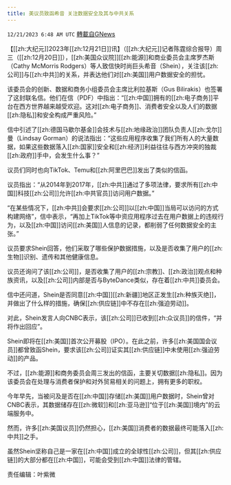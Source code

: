 ```yaml
---
title: 美议员致函希音 关注数据安全及其与中共关系
---
```

`12/21/2023 6:48 AM UTC` [轉載自GNews](https://gnews.org/articles/2135496)

【[[zh:大纪元]]2023年[[zh:12月21日]]讯】（[[zh:大纪元]]记者陈霆综合报导）周三（[[zh:12月20日]]），[[zh:美国众议院]][[zh:能源]]和商业委员会主席罗杰斯（Cathy McMorris Rodgers）等人致信快时尚巨头希音（Shein），关注该[[zh:公司]]与[[zh:中共]]的关系，并表达他们对[[zh:美国]]用户数据安全的担忧。

该委员会的创新、数据和商务小组委员会主席比利拉基斯（Gus Bilirakis）也签署了这封联名信。他们在信（PDF）中指出：“[[zh:中国]]拥有的[[zh:电子商务]]平台在西方世界越来越受欢迎。这对[[zh:电子商务]]、消费者安全以及人们的数据[[zh:隐私]]和安全构成严重风险。”

信中引述了[[zh:德国马歇尔基金]]会技术与[[zh:地缘政治]]团队负责人[[zh:戈尔]]曼（Lindsay Gorman）的说法指出：“这些应用程序收集了我们所有人的大量数据，如果这些数据落入[[zh:国家]]安全和[[zh:经济]]利益往往与西方冲突的独裁[[zh:政府]]手中，会发生什么事？”

议员们同时也向TikTok、Temu和[[zh:阿里巴巴]]发出了类似的信函。

议员指出：“从2014年到2017年，[[zh:中共]]通过了多项法律，要求所有[[zh:中国]]科技[[zh:公司]]允许[[zh:中共官员]]访问用户数据。”

“在某些情况下，[[zh:中共]]会要求[[zh:公司]]以[[zh:中国]]当局可以访问的方式构建网络”，信中表示，“再加上TikTok等中资应用程序过去在用户数据上的违规行为，以及[[zh:中国]]访问[[zh:美国]]人信息的记录，都削弱了任何数据安全的主张。”

议员要求Shein回答，他们采取了哪些保护数据措施，以及是否收集了用户的[[zh:生物]]识别、遗传和其他健康信息。

议员还询问了该[[zh:公司]]，是否收集了用户的[[zh:宗教]]、[[zh:政治]]观点和种族资讯，以及[[zh:公司]]内部是否与ByteDance类似，存在着[[zh:中共]]委员会。

信中还问道，Shein是否同意[[zh:中国]][[zh:新疆]]地区正发生[[zh:种族灭绝]]，并做出了什么样的措施，确保[[zh:供应链]]中不存在[[zh:强迫劳动]]。

对此，Shein发言人向CNBC表示，该[[zh:公司]]已收到[[zh:众议员]]的信件，“并将作出回应”。

Shein即将在[[zh:美国]]首次公开募股（IPO）。在此之前，许多[[zh:美国国会议员]]都曾致函Shein，要求该[[zh:公司]]证实其[[zh:供应链]]中未使用[[zh:强迫劳动]]的产品。

不过，[[zh:能源]]和商务委员会周三发出的信函，主要关切数据[[zh:隐私]]。因为该委员会在处理与消费者保护和对外贸易相关的问题上，拥有更多的职权。

今年早先，当被问及是否在[[zh:中国]]存储[[zh:美国]]用户数据时，Shein曾对CNBC表示，其数据储存在[[zh:微软]]和[[zh:亚马逊]]“位于[[zh:美国]]境内”的云端服务中。

然而，许多[[zh:美国议员]]仍然担心，[[zh:美国]]消费者的数据最终可能落入[[zh:中共]]之手。

虽然Shein坚称自己是一家在[[zh:中国]]成立的全球性[[zh:公司]]，但其[[zh:供应链]]的大部分都在[[zh:中国]]，可能会受到[[zh:中国]]法律的管辖。

责任编辑：叶紫微
